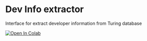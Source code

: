 # Dev Info extractor
Interface for extract developer information from Turing database


[![Open In Colab](https://colab.research.google.com/assets/colab-badge.svg)](https://colab.research.google.com/github/bang-turing/Dev_info_parser)
